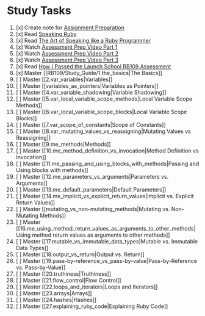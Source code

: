 # Study Tasks

1. [x] Create note for [Assignment Preparation](https://drive.google.com/file/d/16Q32xXRoJ0wFMwiA8CojhdqfwCgE9rjj/view)
2. [x] Read [Speaking Ruby](https://medium.com/@rebeccabiancofiorecw/speaking-in-ruby-caabc4f1adf6)
3. [x] Read [The Art of Speaking like a Ruby Programmer](https://medium.com/@derek.novak1/the-art-of-speaking-like-a-ruby-programmer-cfc321bf3157)
4. [x] Watch [Assessment Prep Video Part 1](https://launchschool.com/blog/live-session-beginning-ruby)
5. [x] Watch [Assessment Prep Video Part 2](https://launchschool.com/blog/live-session-beginning-ruby-part-2)
6. [x] Watch [Assessment Prep Video Part 3](https://launchschool.com/blog/live-session-beginning-ruby-part-3)
7. [x] Read [How I Passed  the Launch School RB109 Assessment](https://medium.com/@michael.joshua.hall/how-i-passed-the-launch-school-rb109-assessments-1702830ff7f5?source=your_stories_page-------------------------------------)
8. [x] Master [[RB109/Study_Guide/1.the_basics|The Basics]]
9. [ ] Master [[2.var_variables|Variables]]
10. [ ] Master [[variables_as_pointers|Variables as Pointers]]
11. [ ] Master [[4.var_variable_shadowing|Variable Shadowing]]
12. [ ] Master [[5.var_local_variable_scope_methods|Local Variable Scope Methods]]
13. [ ] Master [[6.var_local_variable_scope_blocks|Local Variable Scope Blocks]]
14. [ ] Master [[7.var_scope_of_constants|Scope of Constants]]
15. [ ] Master [[8.var_mutating_values_vs_reassigning|Mutating Values vs Reassigning]]
16. [ ] Master [[9.me_methods|Methods]]
17. [ ] Master [[10.me_method_definition_vs_invocation|Method Definition vs Invocation]]
18. [ ] Master [[11.me_passing_and_using_blocks_with_methods|Passing and Using blocks with methods]]
19. [ ] Master [[12.me_parameters_vs_arguments|Parameters vs. Arguments]]
20. [ ] Master [[13.me_default_parameters|Default Parameters]]
21. [ ] Master [[14.me_implicit_vs_explicit_return_values|Implicit vs. Explicit Return Values]]
22. [ ] Master [[mutating_vs_non-mutating_methods|Mutating vs. Non-Mutating Methods]]
23. [ ] Master [[16.me_using_method_return_values_as_arguments_to_other_methods|Using method return values as arguments to other methods]]
24. [ ] Master [[17.mutable_vs_immutable_data_types|Mutable vs. Immutable Data Types]]
25. [ ] Master [[18.output_vs_return|Output vs. Return]]
26. [ ] Master [[19.pass-by-reference_vs_pass-by-value|Pass-by-Reference vs. Pass-by-Value]]
27. [ ] Master [[20.truthiness|Truthiness]]
28. [ ] Master [[21.flow_control|Flow Control]]
29. [ ] Master [[22.loops_and_iterators|Loops and Iterators]]
30. [ ] Master [[23.arrays|Arrays]]
31. [ ] Master [[24.hashes|Hashes]]
32. [ ] Master [[27.explaining_ruby_code|Explaining Ruby Code]]





